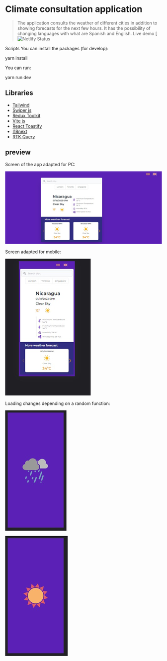 ﻿# Climate consultation application
> The application consults the weather of different cities in addition to showing forecasts for the next few hours. It has the possibility of changing languages ​​with what are Spanish and English.
> Live demo 
[![Netlify Status](https://forecast-bpalacio.netlify.app/)


Scripts
You can install the packages (for develop):

yarn install

You can run:

yarn run dev

## Libraries
* [Tailwind](#https://tailwindcss.com/docs/installation)
* [Swiper js](#https://swiperjs.com/react)
* [Redux Toolkit](#https://redux-toolkit.js.org/)
* [Vite js](#https://vitejs.dev/)
* [React Toastify](#https://www.npmjs.com/package/react-toastify)
* [I18next](#https://www.i18next.com/)
* [RTK Query](#https://redux-toolkit.js.org/rtk-query/overview)

## preview
Screen of the app adapted for PC:

![Example screenshot](./src/assets/screen-pc.jpg)

Screen adapted for mobile:

![Example screenshot](./src/assets/screen-movil.jpg)

Loading changes depending on a random function:

![Example screenshot](./src/assets/rainy.jpg)

![Example screenshot](./src/assets/sunny.jpg)



